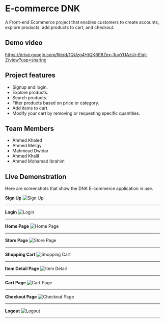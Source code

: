 # E-commerce DNK
A Front-end Ecommerce project that enables customers to create accounts, explore products, add products to cart, and checkout.

## Demo video
https://drive.google.com/file/d/1QUzg4HtQK6E8Zex-3uvYUAzUr-EIql-Z/view?usp=sharing

## Project features
- Signup and login.
- Explore products.
- Search products.
- Filter products based on price or category.
- Add items to cart.
- Modify your cart by removing or requesting specific quantities.

## Team Members
* Ahmed Khaled
* Ahmed Meligy
* Mahmoud Dwidar
* Ahmed Khalil
* Ahmad Mohamad Ibrahim

## Live Demonstration
Here are screenshots that show the DNK E-commerce application in use.

**Sign Up**
![Sign Up](https://github.com/mahmouddwidar/mahmouddwidar/assets/31744978/e5623246-a3d6-465d-990d-55a75f486a61 "Sign Up")

---

**Login**
![Login](https://github.com/mahmouddwidar/mahmouddwidar/assets/31744978/e4541660-fb78-40fb-a04a-8c83db6bbf9f "Login")

---

**Home Page**
![Home Page](https://github.com/mahmouddwidar/mahmouddwidar/assets/31744978/fac6c156-b62a-4fda-a556-cbe1073a3858 "Home Page")

---

**Store Page**
![Store Page](https://github.com/mahmouddwidar/mahmouddwidar/assets/31744978/2b8bb000-6238-4995-9daa-0234f4bf89fa "Store Page")

---

**Shopping Cart**
![Shopping Cart](https://github.com/mahmouddwidar/mahmouddwidar/assets/31744978/a1f3e92b-6b72-494c-ad66-f59d9f8f0ede "Shopping Cart")

---

**Item Detail Page**
![Item Detail](https://github.com/mahmouddwidar/mahmouddwidar/assets/31744978/676044f7-a838-40d0-baa6-17e5ab87dccd "Optional Title")

---

**Cart Page**
![Cart Page](https://github.com/mahmouddwidar/mahmouddwidar/assets/31744978/bb8b8305-72bf-4da1-9a50-0788a14dd815 "Cart Page")

---

**Checkout Page**
![Checkout Page](https://github.com/mahmouddwidar/mahmouddwidar/assets/31744978/7b84dec8-786c-4ea2-a1fe-7010be980bb7 "Checkout Page")

---

**Logout**
![Logout](https://github.com/mahmouddwidar/mahmouddwidar/assets/31744978/36b6f8d6-3021-4a71-b039-5bda12a2dfca "Logout")

---
